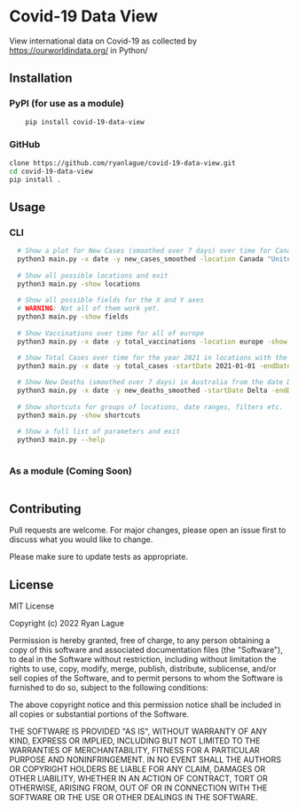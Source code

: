 # Covid-19 Data View

View international data on Covid-19 as collected by https://ourworldindata.org/ in Python/

## Installation

### PyPI (for use as a module)
```bash
    pip install covid-19-data-view
```
### GitHub
```bash
clone https://github.com/ryanlague/covid-19-data-view.git
cd covid-19-data-view
pip install .
```

## Usage

### CLI
```bash
  # Show a plot for New Cases (smoothed over 7 days) over time for Canada, the United States and Mexico
  python3 main.py -x date -y new_cases_smoothed -location Canada "United States" Mexico -show plot
  
  # Show all possible locations and exit
  python3 main.py -show locations
  
  # Show all possible fields for the X and Y axes
  # WARNING: Not all of them work yet.
  python3 main.py -show fields
  
  # Show Vaccinations over time for all of europe
  python3 main.py -x date -y total_vaccinations -location europe -show plot
  
  # Show Total Cases over time for the year 2021 in locations with the highest population densities
  python3 main.py -x date -y total_cases -startDate 2021-01-01 -endDate 2022-01-01 -location most_dense -show plot

  # Show New Deaths (smoothed over 7 days) in Australia from the date Delta was declared a VOI to the date Omicron was declared a VUM
  python3 main.py -x date -y new_deaths_smoothed -startDate Delta -endDate Omicron -location Australia -show plot
  
  # Show shortcuts for groups of locations, date ranges, filters etc.
  python3 main.py -show shortcuts
  
  # Show a full list of parameters and exit
  python3 main.py --help
  
```

### As a module (Coming Soon)

```python

```


## Contributing
Pull requests are welcome. For major changes, please open an issue first to discuss what you would like to change.

Please make sure to update tests as appropriate.

## License
MIT License

Copyright (c) 2022 Ryan Lague

Permission is hereby granted, free of charge, to any person obtaining a copy
of this software and associated documentation files (the "Software"), to deal
in the Software without restriction, including without limitation the rights
to use, copy, modify, merge, publish, distribute, sublicense, and/or sell
copies of the Software, and to permit persons to whom the Software is
furnished to do so, subject to the following conditions:

The above copyright notice and this permission notice shall be included in all
copies or substantial portions of the Software.

THE SOFTWARE IS PROVIDED "AS IS", WITHOUT WARRANTY OF ANY KIND, EXPRESS OR
IMPLIED, INCLUDING BUT NOT LIMITED TO THE WARRANTIES OF MERCHANTABILITY,
FITNESS FOR A PARTICULAR PURPOSE AND NONINFRINGEMENT. IN NO EVENT SHALL THE
AUTHORS OR COPYRIGHT HOLDERS BE LIABLE FOR ANY CLAIM, DAMAGES OR OTHER
LIABILITY, WHETHER IN AN ACTION OF CONTRACT, TORT OR OTHERWISE, ARISING FROM,
OUT OF OR IN CONNECTION WITH THE SOFTWARE OR THE USE OR OTHER DEALINGS IN THE
SOFTWARE.